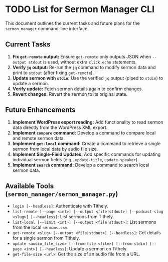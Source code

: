 # TODO List for Sermon Manager CLI

This document outlines the current tasks and future plans for the `sermon_manager` command-line interface.

## Current Tasks

1.  **Fix `get-remote` output:** Ensure `get-remote` only outputs JSON when `--output stdout` is used, without extra `click.echo` statements.
2.  **Verify `jq` output:** Re-run the `jq` command to modify sermon data and print to `stdout` (after fixing `get-remote`).
3.  **Update sermon with `stdin`:** Use the verified `jq` output (piped to `stdin`) to update a sermon.
4.  **Verify update:** Fetch sermon details again to confirm changes.
5.  **Revert changes:** Revert the sermon to its original state.

## Future Enhancements

1.  **Implement WordPress export reading:** Add functionality to read sermon data directly from the WordPress XML export.
2.  **Implement `compare` command:** Develop a command to compare local and remote sermon data.
3.  **Implement `get-local` command:** Create a command to retrieve a single sermon from local data by audio file size.
4.  **Implement Single-Field Updates:** Add specific commands for updating individual sermon fields (e.g., `update-title`, `update-speaker`).
5.  **Implement `search` command:** Develop a command to search local sermon data.

## Available Tools (`sermon_manager/sermon_manager.py`)

*   `login [--headless]`: Authenticate with Tithely.
*   `list-remote [--page <int>] [--output <file|stdout>] [--podcast-slug <slug>] [--headless]`: List sermons from Tithely.
*   `list-local [--limit <int>] [--output <file|stdout>]`: List sermons from the local `sermons.csv`.
*   `get-remote <slug> [--output <file|stdout>] [--headless]`: Get details for a single sermon from Tithely.
*   `update <audio_file_size> [--from-file <file>] [--from-stdin] [--page <int>] [--headless]`: Update a sermon on Tithely.
*   `get-file-size <url>`: Get the size of an audio file from a URL.

